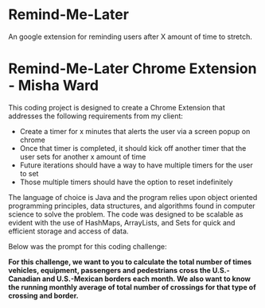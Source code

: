 # Remind-Me-Later
An google extension for reminding users after X amount of time to stretch.

# Remind-Me-Later Chrome Extension - Misha Ward

This coding project is designed to create a Chrome Extension that addresses the following requirements from my client:

*  Create a timer for x minutes that alerts the user via a screen popup on chrome
*  Once that timer is completed, it should kick off another timer that the user sets for another x amount of time
*  Future iterations should have a way to have multiple timers for the user to set
*  Those multiple timers should have the option to reset indefinitely

 The language of choice is Java and the program relies upon object oriented programming principles, data structures, and algorithms found in computer science to solve the problem. The code was designed to be scalable as evident with the use of HashMaps, ArrayLists, and Sets for quick and efficient storage and access of data.

Below was the prompt for this coding challenge:

**For this challenge, we want to you to calculate the total number of times vehicles, equipment, passengers and pedestrians cross the U.S.-Canadian and U.S.-Mexican borders each month. We also want to know the running monthly average of total number of crossings for that type of crossing and border.**

<!-- ## Instructions to Run

This program uses bash scripts to compile and run and has the functionality of accepting two arguments from the user for the input file name, and export file name. To run this program, please clone or download this project to your computer. To run the program, you can use bash scripts that were written to make it easy and seem-less to compile and execute the code. *Below are examples to how to run if you were in the main directory for the project (border-crossing-analysis):*

#### border-crossing-analysis directory:
```bash
# Without arguments
./run.sh
# With arguments
./run.sh exampleInputFileName.csv exampleOutputFileName.csv
```

*Below are examples to how to run if you were in the insight_testsuite directory of the project:*
#### insight_testsuite directory:
```bash
# Without arguments
./run_tests.sh
# With arguments
./run_tests.sh exampleInputFileName.csv exampleOutputFileName.csv
```

## Assumptions
Although there were restrictions on using third party libraries, I found that I needed some built-in Java libraries for I/O operations, data structures, and tools to manage strings, files, and dates which I assume would be okay.

In terms of data and input, I assumed that the column input order would stay the same, for example Border would show up as the forth column when reading the data, with date being the fifth and so forth. This assumption is key for my program as many of the columns are expected to be in a certain order. For future implementation, I believe this could be solved by potentially keeping this information in another data structure like a map. It should be noted that number of rows should not impact my program significantly as I planned on using a built in sorting algorithm and only two loops through the data (one for data input, the other for output). This loop might not be necessary if I could have the CSV file flipped so that I could read from the bottom instead of the top.

Furthermore, I made an assumption that the user would provide two arguments through the bash script in order to override the defaults. This is done in order to reduce initial complexity but could be implemented if needed with some testing for ease of use.

Another assumption I made was in regards to the test cases. I assume that tests will be added to the input folder in the main directory (border-crossing-analysis -> input).

Finally, the last assumption is that any running of this program would be with the run.sh or the run_tests.sh scripts. This is critical as I decided to read and write to files based on the script running being located in the main/parent directory of the src folder.

## Next Steps
While the program works and meets the specifications given, there are some areas of improvement that could be included in the next steps. These are listed below:

* Time and space complexity optimizations including reducing from two loops to one, reducing looping through strings to split multiple times, and reduction of data structures if possible.
* More user friendly input to start the program and output to alert the user of exceptions or how to handle errors.
* More documentation, tests, and a code review in order to ensure the code works as effectively under all possible test cases.
-->
